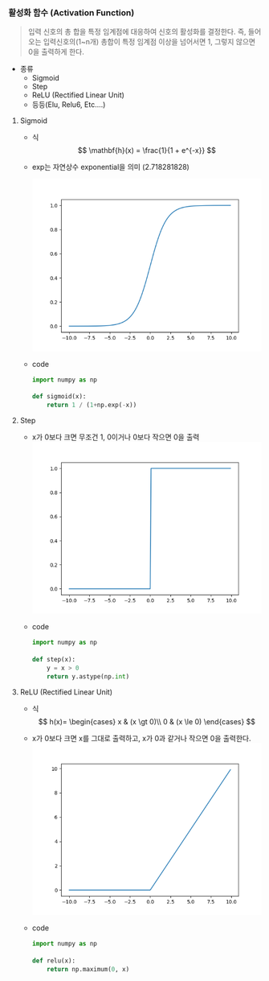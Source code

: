 ### 활성화 함수 (Activation Function)

> 입력 신호의 총 합을 특정 임계점에 대응하여 신호의 활성화를 결정한다. 즉, 들어오는 입력신호의(1~n개) 총합이 특정 임계점 이상을 넘어서면 1, 그렇지 않으면 0을 출력하게 한다.

* 종류
  * Sigmoid
  * Step
  * ReLU (Rectified Linear Unit)
  * 등등(Elu, Relu6, Etc....)



1. Sigmoid

   * 식
     $$
     \mathbf{h}(x) = \frac{1}{1 + e^{-x}}
     $$

   * exp는 자연상수 exponential을 의미 (2.718281828)

     ![sigmoid plt](./plot_images/sigmoid_plt.png)

   * code

     ```python
     import numpy as np
     
     def sigmoid(x):
         return 1 / (1+np.exp(-x))
     ```

2. Step

   * x가 0보다 크면 무조건 1, 0이거나 0보다 작으면 0을 출력
     ![step plt](./plot_images/step_plt.png)

   * code

     ```python
     import numpy as np
     
     def step(x):
         y = x > 0
         return y.astype(np.int)
     ```

3. ReLU (Rectified Linear Unit)

   * 식
     $$
     h(x)= 
     \begin{cases}
         x  & (x \gt 0)\\
         0  & (x \le 0)
     \end{cases}
     $$

   * x가 0보다 크면 x를 그대로 출력하고, x가 0과 같거나 작으면 0을 출력한다.
     ![relu plot](./plot_images/relu_plt.png)

   * code

     ```python
     import numpy as np
     
     def relu(x):
         return np.maximum(0, x)
     ```
